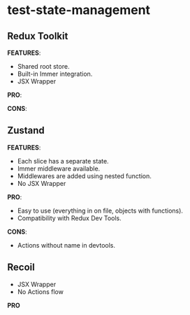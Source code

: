 # test-state-management


## Redux Toolkit
**FEATURES**:
- Shared root store.
- Built-in Immer integration.
- JSX Wrapper

**PRO**:

**CONS**:

## Zustand
**FEATURES**:
- Each slice has a separate state.
- Immer middleware available.
- Middlewares are added using nested function.
- No JSX Wrapper

**PRO**: 
- Easy to use (everything in on file, objects with functions).
- Compatibility with Redux Dev Tools.

**CONS**:
- Actions without name in devtools.

## Recoil
- JSX Wrapper
- No Actions flow

**PRO**
